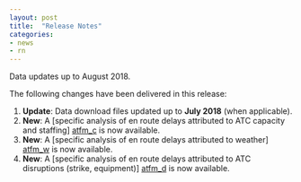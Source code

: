 ```yaml
---
layout: post
title:  "Release Notes"
categories:
- news
- rn
---
```


Data updates up to August 2018.

The following changes have been delivered in this release:

1. **Update**: Data download files updated up to **July 2018** (when applicable).
1. **New**: A [specific analysis of en route delays attributed to ATC capacity and staffing] [atfm_c] is now available.
1. **New**: A [specific analysis of en route delays attributed to weather] [atfm_w] is now available.
1. **New**: A [specific analysis of en route delays attributed to ATC disruptions (strike, equipment)] [atfm_d] is now available.


[atfm_w]: <{{ "/studies/atfm-weather" | prepend: site.baseurl | prepend: site.url }}> "Analysis of en route delays attributed to ATC capacity and staffing"
[atfm_c]: <{{ "/studies/atfm-cap-staff" | prepend: site.baseurl | prepend: site.url }}> "Analysis of en route delays attributed to weather"
[atfm_d]: <{{ "/studies/atfm-ind-action" | prepend: site.baseurl | prepend: site.url }}> "Analysis of en route delays attributed to ATC disruptions (strike, equipment)"